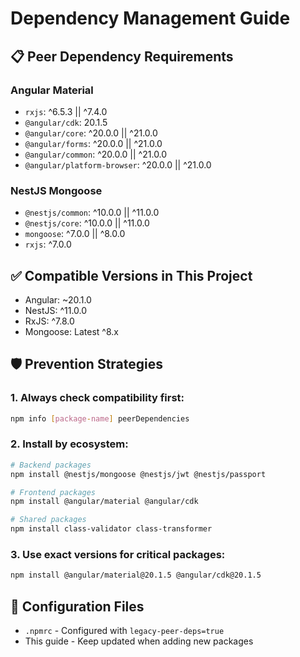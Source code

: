 # Dependency Management Guide

## 📋 Peer Dependency Requirements

### Angular Material
- `rxjs`: ^6.5.3 || ^7.4.0
- `@angular/cdk`: 20.1.5
- `@angular/core`: ^20.0.0 || ^21.0.0
- `@angular/forms`: ^20.0.0 || ^21.0.0
- `@angular/common`: ^20.0.0 || ^21.0.0
- `@angular/platform-browser`: ^20.0.0 || ^21.0.0

### NestJS Mongoose
- `@nestjs/common`: ^10.0.0 || ^11.0.0
- `@nestjs/core`: ^10.0.0 || ^11.0.0
- `mongoose`: ^7.0.0 || ^8.0.0
- `rxjs`: ^7.0.0

## ✅ Compatible Versions in This Project
- Angular: ~20.1.0
- NestJS: ^11.0.0
- RxJS: ^7.8.0
- Mongoose: Latest ^8.x

## 🛡️ Prevention Strategies

### 1. Always check compatibility first:
```bash
npm info [package-name] peerDependencies
```

### 2. Install by ecosystem:
```bash
# Backend packages
npm install @nestjs/mongoose @nestjs/jwt @nestjs/passport

# Frontend packages
npm install @angular/material @angular/cdk

# Shared packages
npm install class-validator class-transformer
```

### 3. Use exact versions for critical packages:
```bash
npm install @angular/material@20.1.5 @angular/cdk@20.1.5
```

## 🔧 Configuration Files
- `.npmrc` - Configured with `legacy-peer-deps=true`
- This guide - Keep updated when adding new packages
